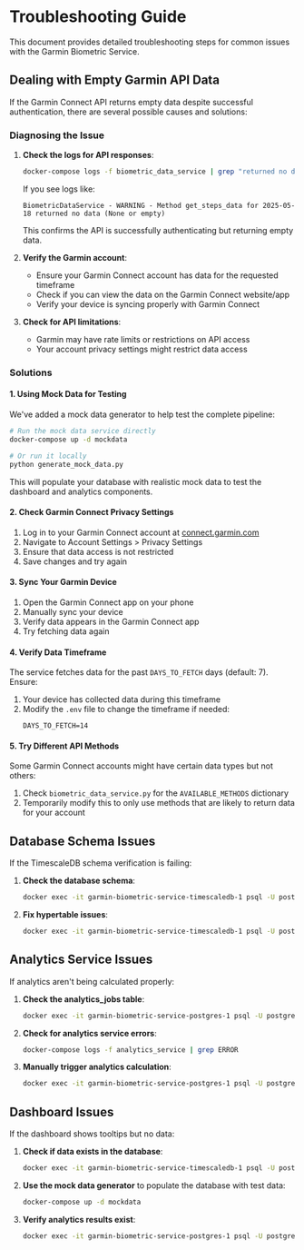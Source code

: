 # Troubleshooting Guide

This document provides detailed troubleshooting steps for common issues with the Garmin Biometric Service.

## Dealing with Empty Garmin API Data

If the Garmin Connect API returns empty data despite successful authentication, there are several possible causes and solutions:

### Diagnosing the Issue

1. **Check the logs for API responses**:
   ```bash
   docker-compose logs -f biometric_data_service | grep "returned no data"
   ```
   
   If you see logs like:
   ```
   BiometricDataService - WARNING - Method get_steps_data for 2025-05-18 returned no data (None or empty)
   ```
   This confirms the API is successfully authenticating but returning empty data.

2. **Verify the Garmin account**:
   - Ensure your Garmin Connect account has data for the requested timeframe
   - Check if you can view the data on the Garmin Connect website/app
   - Verify your device is syncing properly with Garmin Connect

3. **Check for API limitations**:
   - Garmin may have rate limits or restrictions on API access
   - Your account privacy settings might restrict data access

### Solutions

#### 1. Using Mock Data for Testing

We've added a mock data generator to help test the complete pipeline:

```bash
# Run the mock data service directly
docker-compose up -d mockdata

# Or run it locally
python generate_mock_data.py
```

This will populate your database with realistic mock data to test the dashboard and analytics components.

#### 2. Check Garmin Connect Privacy Settings

1. Log in to your Garmin Connect account at [connect.garmin.com](https://connect.garmin.com)
2. Navigate to Account Settings > Privacy Settings
3. Ensure that data access is not restricted
4. Save changes and try again

#### 3. Sync Your Garmin Device

1. Open the Garmin Connect app on your phone
2. Manually sync your device
3. Verify data appears in the Garmin Connect app
4. Try fetching data again

#### 4. Verify Data Timeframe

The service fetches data for the past `DAYS_TO_FETCH` days (default: 7). Ensure:

1. Your device has collected data during this timeframe
2. Modify the `.env` file to change the timeframe if needed:
   ```
   DAYS_TO_FETCH=14
   ```

#### 5. Try Different API Methods

Some Garmin Connect accounts might have certain data types but not others:

1. Check `biometric_data_service.py` for the `AVAILABLE_METHODS` dictionary
2. Temporarily modify this to only use methods that are likely to return data for your account

## Database Schema Issues

If the TimescaleDB schema verification is failing:

1. **Check the database schema**:
   ```bash
   docker exec -it garmin-biometric-service-timescaledb-1 psql -U postgres -d biometric_data -c "\d+ biometric_data"
   ```

2. **Fix hypertable issues**:
   ```bash
   docker exec -it garmin-biometric-service-timescaledb-1 psql -U postgres -d biometric_data -c "SELECT create_hypertable('biometric_data', 'timestamp', if_not_exists => TRUE);"
   ```

## Analytics Service Issues

If analytics aren't being calculated properly:

1. **Check the analytics_jobs table**:
   ```bash
   docker exec -it garmin-biometric-service-postgres-1 psql -U postgres -d analytics_data -c "SELECT * FROM analytics_jobs ORDER BY created_at DESC LIMIT 10;"
   ```

2. **Check for analytics service errors**:
   ```bash
   docker-compose logs -f analytics_service | grep ERROR
   ```

3. **Manually trigger analytics calculation**:
   ```bash
   docker exec -it garmin-biometric-service-postgres-1 psql -U postgres -d analytics_data -c "INSERT INTO analytics_jobs (user_id, status) VALUES (1, 'pending');"
   ```

## Dashboard Issues

If the dashboard shows tooltips but no data:

1. **Check if data exists in the database**:
   ```bash
   docker exec -it garmin-biometric-service-timescaledb-1 psql -U postgres -d biometric_data -c "SELECT COUNT(*) FROM biometric_data;"
   ```

2. **Use the mock data generator** to populate the database with test data:
   ```bash
   docker-compose up -d mockdata
   ```

3. **Verify analytics results exist**:
   ```bash
   docker exec -it garmin-biometric-service-postgres-1 psql -U postgres -d analytics_data -c "SELECT * FROM user_analytics ORDER BY created_at DESC LIMIT 1;"
   ```